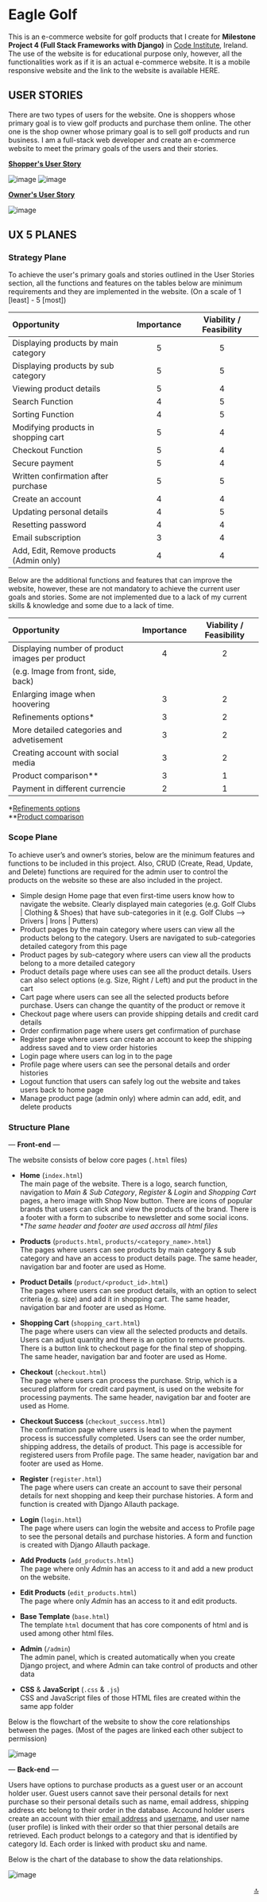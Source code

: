 <!-- Website Image goes here -->

# Eagle Golf <a name="top"></a>

This is an e-commerce website for golf products that I create for **Milestone Project 4 (Full Stack Frameworks with Django)** in [Code Institute](https://codeinstitute.net/), Ireland. The use of the website is for educational purpose only, however, all the functionalities work as if it is an actual e-commerce website. It is a mobile responsive website and the link to the website is available HERE. <!-- Live Site Link here -->

<!-- Mock up goes here -->

## USER STORIES

There are two types of users for the website. One is shoppers whose primary goal is to view golf products and purchase them online. The other one is the shop owner whose primary goal is to sell golf products and run business. I am a full-stack web developer and create an e-commerce website to meet the primary goals of the users and their stories.

**<ins>Shopper's User Story</ins>**

![image](https://github.com/Toto-Kotaro-Tanaka/ms4-eagle-golf/blob/master/readme/ux/shopper-user-story1.png)
![image](https://github.com/Toto-Kotaro-Tanaka/ms4-eagle-golf/blob/master/readme/ux/shopper-user-story2.png)

**<ins>Owner's User Story</ins>**

![image](https://github.com/Toto-Kotaro-Tanaka/ms4-eagle-golf/blob/master/readme/ux/owner-user-story.png)

## UX 5 PLANES

### Strategy Plane

To achieve the user's primary goals and stories outlined in the User Stories section, all the functions and features on the tables below are minimum requirements and they are implemented in the website. (On a scale of 1 [least] - 5 [most])

| Opportunity                                 | Importance | Viability / Feasibility |
| :------------------------------------------ | :--------: | :---------------------: |
| Displaying products by main category        |     5      |            5            |
| Displaying products by sub category         |     5      |            5            |
| Viewing product details                     |     5      |            4            |
| Search Function                             |     4      |            5            |
| Sorting Function                            |     4      |            5            |
| Modifying products in shopping cart         |     5      |            4            |
| Checkout Function                           |     5      |            4            |
| Secure payment                              |     5      |            4            |
| Written confirmation after purchase         |     5      |            5            |
| Create an account                           |     4      |            4            |
| Updating personal details                   |     4      |            5            |
| Resetting password                          |     4      |            4            |
| Email subscription                          |     3      |            4            |
| Add, Edit, Remove products (Admin only)     |     4      |            4            |

Below are the additional functions and features that can improve the website, however, these are not mandatory to achieve the current user goals and stories. Some are not implemented due to a lack of my current skills & knowledge and some due to a lack of time.

| Opportunity                                     | Importance | Viability / Feasibility |
| :------------------------------------------     | :--------: | :---------------------: |
| Displaying number of product images per product |     4      |            2            |
| (e.g. Image from front, side, back)             |            |                         |
| Enlarging image when hoovering                  |     3      |            2            |
| Refinements options*                            |     3      |            2            |
| More detailed categories and advetisement       |     3      |            2            |
| Creating account with social media              |     3      |            2            |
| Product comparison**                            |     3      |            1            |
| Payment in different currencie                  |     2      |            1            |

*[Refinements options](https://github.com/Toto-Kotaro-Tanaka/ms4-eagle-golf/blob/master/readme/ux/refinements.png)<br>
**[Product comparison](https://github.com/Toto-Kotaro-Tanaka/ms4-eagle-golf/blob/master/readme/ux/product-comparison.png)

### Scope Plane

To achieve user’s and owner’s stories, below are the minimum features and functions to be included in this project. Also, CRUD (Create, Read, Update, and Delete) functions are required for the admin user to control the products on the website so these are also included in the project.

- Simple design Home page that even first-time users know how to navigate the website. Clearly displayed main categories (e.g. Golf Clubs | Clothing & Shoes) that have sub-categories in it (e.g. Golf Clubs --> Drivers | Irons | Putters)
- Product pages by the main category where users can view all the products belong to the category. Users are navigated to sub-categories detailed category from this page
- Product pages by sub-category where users can view all the products belong to a more detailed category
- Product details page where uses can see all the product details. Users can also select options (e.g. Size, Right / Left) and put the product in the cart
- Cart page where users can see all the selected products before purchase. Users can change the quantity of the product or remove it
- Checkout page where users can provide shipping details and credit card details
- Order confirmation page where users get confirmation of purchase
- Register page where users can create an account to keep the shipping address saved and to view order histories
- Login page where users can log in to the page
- Profile page where users can see the personal details and order histories
- Logout function that users can safely log out the website and takes users back to home page
- Manage product page (admin only) where admin can add, edit, and delete products

### Structure Plane

— **Front-end** —

The website consists of below core pages (`.html` files)

- **Home** (`index.html`)<br>
The main page of the website. There is a logo, search function, navigation to *Main & Sub Category*, *Register* & *Login* and *Shopping Cart* pages, a hero image with Shop Now button. There are icons of popular brands that users can click and view the products of the brand. There is a footer with a form to subscribe to newsletter and some social icons. **The same header and footer are used accross all html files*

- **Products** (`products.html`, `products/<category_name>.html`)<br>
The pages where users can see products by main category & sub category and have an access to product details page. The same header, navigation bar and footer are used as Home.

- **Product Details** (`product/<product_id>.html`)<br>
The pages where users can see product details, with an option to select criteria (e.g. size) and add it in shopping cart. The same header, navigation bar and footer are used as Home.

- **Shopping Cart** (`shopping_cart.html`)<br>
The page where users can view all the selected products and details. Users can adjust quantity and there is an option to remove products. There is a button link to checkout page for the final step of shopping. The same header, navigation bar and footer are used as Home.

- **Checkout** (`checkout.html`)<br>
The page where users can process the purchase. Strip, which is a secured platform for credit card payment, is used on the website for processing payments. The same header, navigation bar and footer are used as Home.  

- **Checkout Success** (`checkout_success.html`)<br>
The confirmation page where users is lead to when the payment process is successfully completed. Users can see the order number, shipping address, the details of product. This page is accessible for registered users from Profile page. The same header, navigation bar and footer are used as Home.

- **Register** (`register.html`)<br>
The page where users can create an account to save their personal details for next shopping and keep their purchase histories. A form and function is created with Django Allauth package.

- **Login** (`login.html`)<br>
The page where users can login the website and access to Profile page to see the personal details and purchase histories. A form and function is created with Django Allauth package.

- **Add Products** (`add_products.html`)<br>
The page where only *Admin* has an access to it and add a new product on the website.

- **Edit Products** (`edit_products.html`)<br>
The page where only *Admin* has an access to it and edit products.

- **Base Template** (`base.html`)<br>
The template `html` document that has core components of html and is used among other html files.

- **Admin** (`/admin`)<br>
The admin panel, which is created automatically when you create Django project, and where Admin can take control of products and other data

- **CSS** & **JavaScript** (`.css` & `.js`)<br>
CSS and JavaScript files of those HTML files are created within the same app folder

Below is the flowchart of the website to show the core relationships between the pages. (Most of the pages are linked each other subject to permission)<br>

![image](https://github.com/Toto-Kotaro-Tanaka/ms4-eagle-golf/blob/master/readme/ux/front-end-chart.png)<br>

— **Back-end** —<br>

Users have options to purchase products as a guest user or an account holder user. Guest users cannot save their personal details for next purchase so their personal details such as name, email address, shipping address etc belong to their order in the database. Accound holder users create an account with thier <ins>email address</ins> and <ins>username</ins>, and user name (user profile) is linked with their order so that thier personal details are retrieved. Each product belongs to a category and that is identified by category Id. Each order is linked with product sku and name. 

Below is the chart of the database to show the data relationships.

![image](https://github.com/Toto-Kotaro-Tanaka/ms4-eagle-golf/blob/master/readme/ux/back-end-chart.png)<br>

<div align="right"><a href="#top">🔝</a></div>
